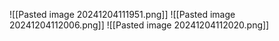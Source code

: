 ![[Pasted image 20241204111951.png]]
![[Pasted image 20241204112006.png]]
![[Pasted image 20241204112020.png]]